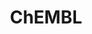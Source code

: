 ---
bigquery: https://console.cloud.google.com/bigquery?p=patents-public-data&d=ebi_chembl&page=dataset
citation: '"The ChEMBL database in 2017." Anna Gaulton, Anne Hersey, Michał Nowotka,
  A Patrícia Bento, Jon Chambers, David Mendez, Prudence Mutowo, Francis Atkinson,
  Louisa J Bellis, Elena Cibrián-Uhalte, Mark Davies, Nathan Dedman, Anneli Karlsson,
  María Paula Magariños, John P Overington, George Papadatos, Ines Smit, Andrew R
  Leach Nucleic acids Research (2017) 45 (Database Issue), D945-D954'
contributors: European Bioinformatics Institute
cost: None
description: ChEMBL Data is a manually curated database of small molecules used in
  drug discovery, including information about existing patented drugs.
documentation: 'schema: https://www.ebi.ac.uk/chembl/db_schema


  '
last_edit: Mon, 04 Apr 2022 19:07:30 GMT
location: https://console.cloud.google.com/marketplace/product/google_patents_public_datasets/chembl
maintained_by: EMBL-EBI, an outstation of European Molecular Biology Laboratory
related_publications: '

  ChEMBL: towards direct deposition of bioassay data.


  Mendez D, Gaulton A, Bento AP, Chambers J, De Veij M, Félix E, Magariños MP, Mosquera
  JF, Mutowo P, Nowotka M, Gordillo-Marañón M, Hunter F, Junco L, Mugumbate G, Rodriguez-Lopez
  M, Atkinson F, Bosc N, Radoux CJ, Segura-Cabrera A, Hersey A, Leach AR.


  — Nucleic Acids Res. 2019; 47(D1):D930-D940. doi: 10.1093/nar/gky1075

  '
schema_fields: '[''as_id'', ''cx_most_bpka'', ''atc_code'', ''cpd_str_alert_id'',
  ''published_type'', ''bto_id'', ''syn_type'', ''src_id'', ''structure_type'', ''mutation'',
  ''formulation_id'', ''cx_logp'', ''stat'', ''cell_name'', ''cellosaurus_id'', ''sitecomp_id'',
  ''component_type'', ''dosage_form'', ''max_phase_for_ind'', ''therapeutic_flag'',
  ''cl_lincs_id'', ''sei'', ''standard_relation'', ''cell_description'', ''assay_cell_type'',
  ''result_flag'', ''mec_id'', ''alert_set_id'', ''ass_cls_map_id'', ''pathway_id'',
  ''type'', ''protein_class_desc'', ''units'', ''usan_stem_id'', ''num_lipinski_ro5_violations'',
  ''usan_stem_definition'', ''text_value'', ''normal_range_max'', ''cell_source_tissue'',
  ''last_active'', ''bei'', ''standard_value'', ''confidence'', ''psa'', ''level4_description'',
  ''potential_duplicate'', ''substrate_record_id'', ''enzyme_name'', ''cx_most_apka'',
  ''src_compound_id'', ''l2'', ''frac_class_id'', ''uo_units'', ''inorganic_flag'',
  ''prediction_method'', ''assay_strain'', ''enzyme_tid'', ''definition'', ''innovator_company'',
  ''ddd_value'', ''level3'', ''warning_description'', ''short_name'', ''mw_freebase'',
  ''status'', ''ddd_id'', ''le'', ''hrac_code'', ''assay_category'', ''level2_description'',
  ''ref_url'', ''active_molregno'', ''db_version'', ''mechanism_of_action'', ''title'',
  ''clo_id'', ''pchembl_value'', ''assay_type'', ''parent_id'', ''relationship'',
  ''level1'', ''acd_logp'', ''full_mwt'', ''aidx'', ''previous_company'', ''mechanism_comment'',
  ''description'', ''targrel_id'', ''target_mapping'', ''major_class'', ''sequence'',
  ''acd_most_apka'', ''actsm_id'', ''pubmed_id'', ''parameter_type'', ''topical'',
  ''hrac_class_id'', ''caloha_id'', ''value'', ''usan_substem'', ''journal'', ''availability_type'',
  ''organism'', ''chebi_par_id'', ''alert_name'', ''trade_name'', ''stem_class'',
  ''irac_class_id'', ''standard_flag'', ''bao_format'', ''ref_type'', ''annotation'',
  ''efo_term'', ''variant_id'', ''patent_expire_date'', ''ingredient'', ''ddd_units'',
  ''strength'', ''parenteral'', ''compd_id'', ''start_position'', ''curation_comment'',
  ''met_conversion'', ''normal_range_min'', ''doc_type'', ''black_box_warning'', ''mc_target_type'',
  ''domain_type'', ''hbd'', ''level2'', ''creation_date'', ''l4'', ''indication_class'',
  ''priority'', ''bao_id'', ''molecule_type'', ''label'', ''targcomp_id'', ''entity_type'',
  ''pref_name'', ''authors'', ''delist_flag'', ''assay_id'', ''idx'', ''doc_id'',
  ''biocomp_id'', ''sequence_md5sum'', ''mc_tax_id'', ''max_phase'', ''species_group_flag'',
  ''updated_by'', ''heavy_atoms'', ''indref_id'', ''ref_id'', ''mol_frac_id'', ''canonical_smiles'',
  ''toid'', ''polymer_flag'', ''metabolite_record_id'', ''isoform'', ''compsyn_id'',
  ''drugind_id'', ''last_page'', ''research_stem'', ''first_page'', ''path'', ''lle'',
  ''tid'', ''src_description'', ''l5'', ''mol_atc_id'', ''mesh_heading'', ''molregno'',
  ''ro3_pass'', ''chembl_id'', ''cell_source_organism'', ''met_comment'', ''cidx'',
  ''component_synonym'', ''tax_id'', ''withdrawn_class'', ''warning_year'', ''downgraded'',
  ''version'', ''aromatic_rings'', ''activity_comment'', ''abstract'', ''upper_value'',
  ''class_level'', ''cell_ontology_id'', ''withdrawn_flag'', ''applicant_full_name'',
  ''class_type'', ''active_ingredient'', ''comments'', ''src_short_name'', ''doi'',
  ''disease_efficacy'', ''molecular_mechanism'', ''alogp'', ''country'', ''compound_key'',
  ''num_ro5_violations'', ''bao_endpoint'', ''activity_count'', ''parent_molregno'',
  ''smarts'', ''site_residues'', ''assay_tissue'', ''related_tid'', ''tissue_id'',
  ''parent_go_id'', ''mecref_id'', ''assay_subcellular_fraction'', ''published_units'',
  ''published_relation'', ''molecular_species'', ''patent_no'', ''cell_id'', ''published_value'',
  ''withdrawn_reason'', ''source_domain_id'', ''who_extra'', ''withdrawn_year'', ''name'',
  ''who_name'', ''level5'', ''mesh_id'', ''standard_type'', ''volume'', ''src_assay_id'',
  ''parameter_value'', ''assay_tax_id'', ''domain_description'', ''subgroup'', ''site_name'',
  ''res_stem_id'', ''helm_notation'', ''met_id'', ''action_type'', ''warning_type'',
  ''hba'', ''assay_test_type'', ''molfile'', ''mc_target_accession'', ''uberon_id'',
  ''dosed_ingredient'', ''l8'', ''standard_upper_value'', ''issue'', ''alert_id'',
  ''site_id'', ''acd_logd'', ''oc_id'', ''entity_id'', ''mc_organism'', ''patent_use_code'',
  ''year'', ''l7'', ''acd_most_bpka'', ''mw_monoisotopic'', ''rtb'', ''pathway_key'',
  ''comp_go_id'', ''natural_product'', ''warning_id'', ''confidence_score'', ''l3'',
  ''qudt_units'', ''comp_class_id'', ''frac_code'', ''homologue'', ''set_name'', ''co_stem_id'',
  ''level3_description'', ''end_position'', ''selectivity_comment'', ''num_alerts'',
  ''target_type'', ''assay_desc'', ''domain_name'', ''irac_code'', ''target_desc'',
  ''product_id'', ''standard_units'', ''protclasssyn_id'', ''synonyms'', ''route'',
  ''rgid'', ''assay_source'', ''mol_hrac_id'', ''ap_id'', ''standard_inchi'', ''usan_stem'',
  ''assay_organism'', ''go_id'', ''relation'', ''activity_id'', ''standard_inchi_key'',
  ''assay_class_id'', ''drug_substance_flag'', ''metref_id'', ''molsyn_id'', ''direct_interaction'',
  ''predbind_id'', ''binding_site_comment'', ''chirality'', ''assay_param_id'', ''standard_text_value'',
  ''l1'', ''warning_country'', ''protein_class_id'', ''std_act_id'', ''log_id'', ''component_id'',
  ''ad_type'', ''curated_by'', ''relationship_desc'', ''cell_source_tax_id'', ''tid_fixed'',
  ''efo_id'', ''first_in_class'', ''ddd_admr'', ''compound_name'', ''protein_class_synonym'',
  ''drug_record_id'', ''source'', ''warnref_id'', ''level1_description'', ''ridx'',
  ''accession'', ''patent_id'', ''l6'', ''parent_type'', ''stem'', ''prod_pat_id'',
  ''withdrawn_country'', ''qed_weighted'', ''smid'', ''approval_date'', ''hba_lipinski'',
  ''job_id'', ''relationship_type'', ''aspect'', ''record_id'', ''usan_year'', ''updated_on'',
  ''full_molformula'', ''cx_logd'', ''warning_class'', ''ddd_comment'', ''first_approval'',
  ''mc_target_name'', ''orig_description'', ''mol_irac_id'', ''oral'', ''publication_number'',
  ''drug_product_flag'', ''submission_date'', ''nda_type'', ''hbd_lipinski'', ''prodrug'',
  ''level4'', ''company'', ''domain_id'', ''tbl'', ''data_validity_comment'', ''db_source'']'
shortname: chembl
tags:
- biotechnology
- health
- chemical
- bioinformatics
- medical
terms_of_use: CC BY-SA 3.0
title: ChEMBL
uuid: e232a192-965c-4ec9-904c-155b6dfe56c5
---